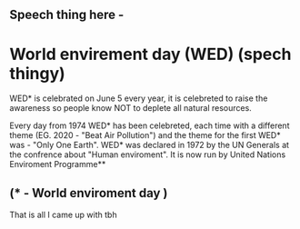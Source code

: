 ## Speech thing here -

# World envirement day (WED) (spech thingy)

WED\* is celebrated on June 5 every year, it is celebreted to raise the awareness so people know NOT to deplete all natural resources.

Every day from 1974 WED\* has been celebreted, each time with a different theme (EG. 2020 - "Beat Air Pollution") and the theme for the
first WED* was - "Only One Earth". WED* was declared in 1972 by the UN Generals at the confrence about "Human enviroment".
It is now run by United Nations Enviroment Programme**


(* - World enviroment day )
----------------------------------------------------------------------------------------------------------------------------------------------------

That is all I came up with tbh
